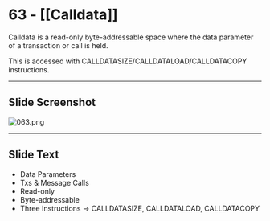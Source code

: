# 63 - [[Calldata]]

Calldata is a read-only byte-addressable space where the data parameter of a transaction or call is held. 

This is accessed with CALLDATASIZE/CALLDATALOAD/CALLDATACOPY instructions.

___
## Slide Screenshot
![063.png](../images/ethereum101/063.png)
___
## Slide Text
- Data Parameters
- Txs & Message Calls
- Read-only
- Byte-addressable
- Three Instructions -> CALLDATASIZE, CALLDATALOAD, CALLDATACOPY 

